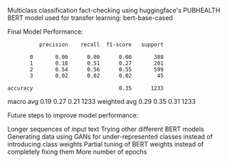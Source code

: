 Multiclass classification fact-checking using huggingface's PUBHEALTH
BERT model used for transfer learning: bert-base-cased

Final Model Performance:

              precision    recall  f1-score   support

           0       0.00      0.00      0.00       388
           1       0.18      0.51      0.27       201
           2       0.54      0.56      0.55       599
           3       0.02      0.02      0.02        45

    accuracy                           0.35      1233
   macro avg       0.19      0.27      0.21      1233
weighted avg       0.29      0.35      0.31      1233

Future steps to improve model performance:

Longer sequences of input text
Trying other different BERT models
Generating data using GANs for under-represented classes instead of introducing class weights
Partial tuning of BERT weights instead of completely fixing them
More number of epochs
